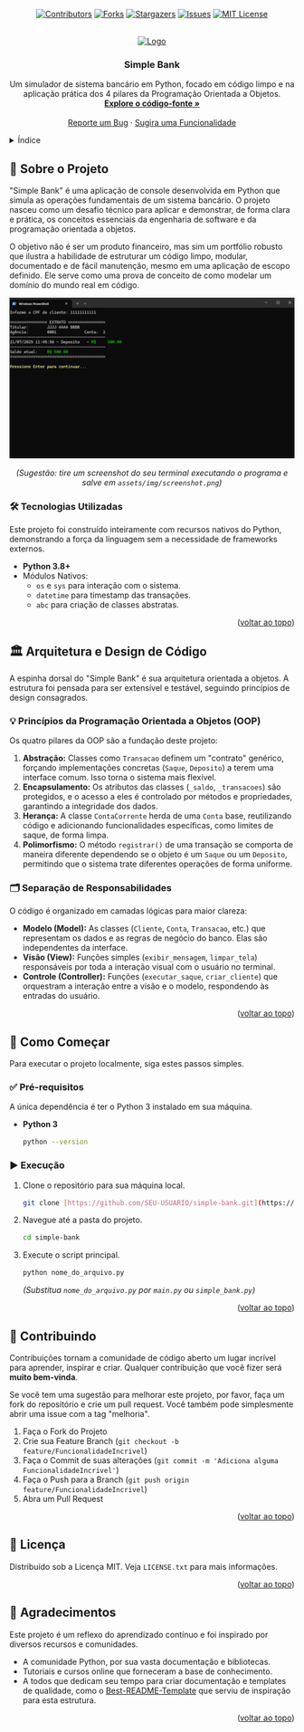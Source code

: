 <a name="readme-top"></a>

<div align="center">
  
  [![Contributors][contributors-shield]][contributors-url]
  [![Forks][forks-shield]][forks-url]
  [![Stargazers][stars-shield]][stars-url]
  [![Issues][issues-shield]][issues-url]
  [![MIT License][license-shield]][license-url]

</div>
<br />
<div align="center">
  <a href="https://github.com/voaneves/simple-bank">
    <img src="https://github.com/voaneves/simple-bank/assets/img/logo.svg" alt="Logo" width="160" height="160">
  </a>
  <h3 align="center">Simple Bank</h3>
  <p align="center">
    Um simulador de sistema bancário em Python, focado em código limpo e na aplicação prática dos 4 pilares da Programação Orientada a Objetos.
    <br />
    <a href="https://github.com/voaneves/simple-bank"><strong>Explore o código-fonte »</strong></a>
    <br />
    <br />
    <a href="https://github.com/voaneves/simple-bank/issues">Reporte um Bug</a>
    ·
    <a href="https://github.com/voaneves/simple-bank/issues">Sugira uma Funcionalidade</a>
  </p>
</div>

<details>
  <summary>Índice</summary>
  <ol>
    <li>
      <a href="#-sobre-o-projeto">Sobre o Projeto</a>
      <ul>
        <li><a href="#-tecnologias-utilizadas">Tecnologias Utilizadas</a></li>
      </ul>
    </li>
    <li>
      <a href="#-arquitetura-e-design-de-código">Arquitetura e Design de Código</a>
      <ul>
        <li><a href="#-princípios-da-programação-orientada-a-objetos-oop">Princípios da Programação Orientada a Objetos (OOP)</a></li>
        <li><a href="#-separação-de-responsabilidades">Separação de Responsabilidades</a></li>
      </ul>
    </li>
    <li>
      <a href="#-como-começar">Como Começar</a>
      <ul>
        <li><a href="#-pré-requisitos">Pré-requisitos</a></li>
        <li><a href="#-execução">Execução</a></li>
      </ul>
    </li>
    <li><a href="#-contribuindo">Contribuindo</a></li>
    <li><a href="#-licença">Licença</a></li>
    <li><a href="#-agradecimentos">Agradecimentos</a></li>
  </ol>
</details>

## 🏦 Sobre o Projeto

"Simple Bank" é uma aplicação de console desenvolvida em Python que simula as operações fundamentais de um sistema bancário. O projeto nasceu como um desafio técnico para aplicar e demonstrar, de forma clara e prática, os conceitos essenciais da engenharia de software e da programação orientada a objetos.

O objetivo não é ser um produto financeiro, mas sim um portfólio robusto que ilustra a habilidade de estruturar um código limpo, modular, documentado e de fácil manutenção, mesmo em uma aplicação de escopo definido. Ele serve como uma prova de conceito de como modelar um domínio do mundo real em código.

<div align="center">
  <img src="assets/img/screenshot.png" alt="Screenshot do terminal executando o Simple Bank">
</div>
<p align="center"><i>(Sugestão: tire um screenshot do seu terminal executando o programa e salve em <code>assets/img/screenshot.png</code>)</i></p>

### 🛠️ Tecnologias Utilizadas

Este projeto foi construído inteiramente com recursos nativos do Python, demonstrando a força da linguagem sem a necessidade de frameworks externos.

* **Python 3.8+**
* Módulos Nativos:
    * `os` e `sys` para interação com o sistema.
    * `datetime` para timestamp das transações.
    * `abc` para criação de classes abstratas.

<p align="right">(<a href="#readme-top">voltar ao topo</a>)</p>

## 🏛️ Arquitetura e Design de Código

A espinha dorsal do "Simple Bank" é sua arquitetura orientada a objetos. A estrutura foi pensada para ser extensível e testável, seguindo princípios de design consagrados.

### 💡 Princípios da Programação Orientada a Objetos (OOP)

Os quatro pilares da OOP são a fundação deste projeto:

1.  **Abstração:** Classes como `Transacao` definem um "contrato" genérico, forçando implementações concretas (`Saque`, `Deposito`) a terem uma interface comum. Isso torna o sistema mais flexível.
2.  **Encapsulamento:** Os atributos das classes (`_saldo`, `_transacoes`) são protegidos, e o acesso a eles é controlado por métodos e propriedades, garantindo a integridade dos dados.
3.  **Herança:** A classe `ContaCorrente` herda de uma `Conta` base, reutilizando código e adicionando funcionalidades específicas, como limites de saque, de forma limpa.
4.  **Polimorfismo:** O método `registrar()` de uma transação se comporta de maneira diferente dependendo se o objeto é um `Saque` ou um `Deposito`, permitindo que o sistema trate diferentes operações de forma uniforme.

### 🗂️ Separação de Responsabilidades

O código é organizado em camadas lógicas para maior clareza:

-   **Modelo (Model):** As classes (`Cliente`, `Conta`, `Transacao`, etc.) que representam os dados e as regras de negócio do banco. Elas são independentes da interface.
-   **Visão (View):** Funções simples (`exibir_mensagem`, `limpar_tela`) responsáveis por toda a interação visual com o usuário no terminal.
-   **Controle (Controller):** Funções (`executar_saque`, `criar_cliente`) que orquestram a interação entre a visão e o modelo, respondendo às entradas do usuário.

<p align="right">(<a href="#readme-top">voltar ao topo</a>)</p>

## 🚀 Como Começar

Para executar o projeto localmente, siga estes passos simples.

### ✅ Pré-requisitos

A única dependência é ter o Python 3 instalado em sua máquina.

* **Python 3**
    ```sh
    python --version
    ```

### ▶️ Execução

1.  Clone o repositório para sua máquina local.
    ```sh
    git clone [https://github.com/SEU-USUARIO/simple-bank.git](https://github.com/SEU-USUARIO/simple-bank.git)
    ```
2.  Navegue até a pasta do projeto.
    ```sh
    cd simple-bank
    ```
3.  Execute o script principal.
    ```sh
    python nome_do_arquivo.py
    ```
    *(Substitua `nome_do_arquivo.py` por `main.py` ou `simple_bank.py`)*

<p align="right">(<a href="#readme-top">voltar ao topo</a>)</p>

## 🤝 Contribuindo

Contribuições tornam a comunidade de código aberto um lugar incrível para aprender, inspirar e criar. Qualquer contribuição que você fizer será **muito bem-vinda**.

Se você tem uma sugestão para melhorar este projeto, por favor, faça um fork do repositório e crie um pull request. Você também pode simplesmente abrir uma issue com a tag "melhoria".

1.  Faça o Fork do Projeto
2.  Crie sua Feature Branch (`git checkout -b feature/FuncionalidadeIncrivel`)
3.  Faça o Commit de suas alterações (`git commit -m 'Adiciona alguma FuncionalidadeIncrivel'`)
4.  Faça o Push para a Branch (`git push origin feature/FuncionalidadeIncrivel`)
5.  Abra um Pull Request

<p align="right">(<a href="#readme-top">voltar ao topo</a>)</p>

## 📜 Licença

Distribuído sob a Licença MIT. Veja `LICENSE.txt` para mais informações.

<p align="right">(<a href="#readme-top">voltar ao topo</a>)</p>

## 🙏 Agradecimentos

Este projeto é um reflexo do aprendizado contínuo e foi inspirado por diversos recursos e comunidades.

* A comunidade Python, por sua vasta documentação e bibliotecas.
* Tutoriais e cursos online que forneceram a base de conhecimento.
* A todos que dedicam seu tempo para criar documentação e templates de qualidade, como o [Best-README-Template](https://github.com/othneildrew/Best-README-Template) que serviu de inspiração para esta estrutura.

<p align="right">(<a href="#readme-top">voltar ao topo</a>)</p>

[contributors-shield]: https://img.shields.io/github/contributors/voaneves/simple-bank.svg?style=for-the-badge
[contributors-url]: https://github.com/voaneves/simple-bank/graphs/contributors
[forks-shield]: https://img.shields.io/github/forks/voaneves/simple-bank.svg?style=for-the-badge
[forks-url]: https://github.com/voaneves/simple-bank/network/members
[stars-shield]: https://img.shields.io/github/stars/voaneves/simple-bank.svg?style=for-the-badge
[stars-url]: https://github.com/voaneves/simple-bank/stargazers
[issues-shield]: https://img.shields.io/github/issues/voaneves/simple-bank.svg?style=for-the-badge
[issues-url]: https://github.com/voaneves/simple-bank/issues
[license-shield]: https://img.shields.io/github/license/voaneves/simple-bank.svg?style=for-the-badge
[license-url]: https://github.com/voaneves/simple-bank/blob/main/LICENSE.txt
